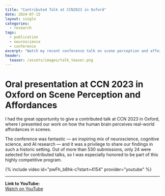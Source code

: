 ```yaml
---
title: "Contributed Talk at CCN2023 in Oxford"
date: 2024-07-15
layout: single
categories:
  - research
tags:
  - publication
  - neuroscience
  - conference
excerpt: "Watch my recent conference talk on scene perception and affordances, now available on YouTube."
header:
  teaser: /assets/images/talk_teaser.png
---
```


# Oral presentation at CCN 2023 in Oxford on Scene Perception and Affordances  

I had the great opportunity to give a contributed talk at CCN 2023 in Oxford, where I presented our work on how the human brain perceives real-world affordances in scenes.

The conference was fantastic — an inspiring mix of neuroscience, cognitive science, and AI research — and it was a privilege to share our findings in such a historic setting. Out of more than 530 submissions, only 24 were selected for contributed talks, so I was especially honored to be part of this highly competitive program. 

{% include video id="pwFh_b8hk-c?start=4154" provider="youtube" %}

---

**Link to YouTube:**  
[Watch on YouTube](https://www.youtube.com/live/pwFh_b8hk-c?si=KwfR9-5U2QMTGGvV&t=4154)  